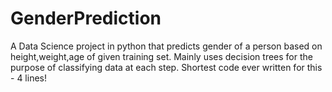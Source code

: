 # GenderPrediction
A Data Science project in python that predicts gender of a person based on height,weight,age of given training set.
Mainly uses decision trees for the purpose of classifying data at each step.
Shortest code ever written for this - 4 lines!
